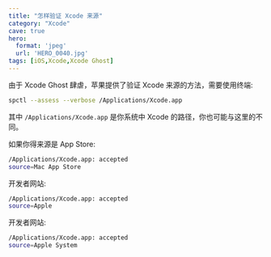 ```yaml
---
title: "怎样验证 Xcode 来源"
category: "Xcode"
cave: true
hero:
  format: 'jpeg'
  url: 'HERO_0040.jpg'
tags: [iOS,Xcode,Xcode Ghost]
---
```

由于 Xcode Ghost 肆虐，苹果提供了验证 Xcode 来源的方法，需要使用终端:
```sh
spctl --assess --verbose /Applications/Xcode.app
```


其中 `/Applications/Xcode.app` 是你系统中 Xcode 的路径，你也可能与这里的不同。

如果你得来源是 App Store:
```sh
/Applications/Xcode.app: accepted
source=Mac App Store
```


开发者网站:
```sh
/Applications/Xcode.app: accepted
source=Apple
```


开发者网站:
```sh
/Applications/Xcode.app: accepted
source=Apple System
```





